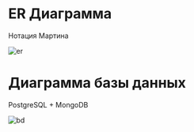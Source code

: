 # ER Диаграмма 
Нотация Мартина

![er](https://github.com/fredisooon/summer-project/blob/feature/docs/docs/pics/er.svg)

# Диаграмма базы данных
PostgreSQL + MongoDB

![bd](https://github.com/fredisooon/summer-project/blob/feature/docs/docs/pics/bd.svg)
